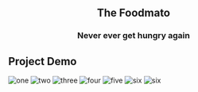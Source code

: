 <div align=center>

## The Foodmato

### Never ever get hungry again

</div>

## Project Demo

![one](https://github.com/[biswarup35]/[foodmato-client]/blob/[main]/src/asset/fm-1.jpg?raw=true)
![two](https://github.com/[biswarup35]/[foodmato-client]/blob/[main]/src/asset/fm-2.jpg?raw=true)
![three](https://github.com/[biswarup35]/[foodmato-client]/blob/[main]/src/asset/fm-3.jpg?raw=true)
![four](https://github.com/[biswarup35]/[foodmato-client]/blob/[main]/src/asset/fm-4.jpg?raw=true)
![five](https://github.com/[biswarup35]/[foodmato-client]/blob/[main]/src/asset/fm-5.jpg?raw=true)
![six](https://github.com/[biswarup35]/[foodmato-client]/blob/[main]/src/asset/fm-6.jpg?raw=true)
![six](https://github.com/[biswarup35]/[foodmato-client]/blob/[main]/src/asset/fm-7.jpg?raw=true)
